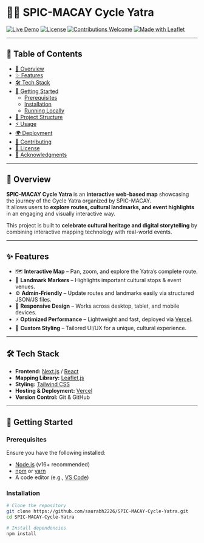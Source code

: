 # 🚴‍♂️ SPIC-MACAY Cycle Yatra

[![Live Demo](https://img.shields.io/badge/Demo-Live-brightgreen?style=for-the-badge)](https://spic-macay-cycle-yatra.vercel.app)
[![License](https://img.shields.io/github/license/saurabh2226/SPIC-MACAY-Cycle-Yatra?style=for-the-badge)](./LICENSE)
[![Contributions Welcome](https://img.shields.io/badge/Contributions-Welcome-blue?style=for-the-badge)](#-contributing)
[![Made with Leaflet](https://img.shields.io/badge/Made%20with-Leaflet-199900?style=for-the-badge&logo=leaflet)](https://leafletjs.com)

---

## 📌 Table of Contents
- [📖 Overview](#-overview)
- [✨ Features](#-features)
- [🛠 Tech Stack](#-tech-stack)
- [🚀 Getting Started](#-getting-started)
  - [Prerequisites](#prerequisites)
  - [Installation](#installation)
  - [Running Locally](#running-locally)
- [📂 Project Structure](#-project-structure)
- [⚡ Usage](#-usage)
- [🌍 Deployment](#-deployment)
- [🤝 Contributing](#-contributing)
- [📜 License](#-license)
- [🙏 Acknowledgments](#-acknowledgments)

---

## 📖 Overview

**SPIC-MACAY Cycle Yatra** is an **interactive web-based map** showcasing the journey of the Cycle Yatra organized by SPIC-MACAY.  
It allows users to **explore routes, cultural landmarks, and event highlights** in an engaging and visually interactive way.

This project is built to **celebrate cultural heritage and digital storytelling** by combining interactive mapping technology with real-world events.

---

## ✨ Features

- 🗺️ **Interactive Map** – Pan, zoom, and explore the Yatra’s complete route.  
- 📍 **Landmark Markers** – Highlights important cultural stops & event venues.  
- ⚙️ **Admin-Friendly** – Update routes and landmarks easily via structured JSON/JS files.  
- 📱 **Responsive Design** – Works across desktop, tablet, and mobile devices.  
- ⚡ **Optimized Performance** – Lightweight and fast, deployed via [Vercel](https://vercel.com).  
- 🎨 **Custom Styling** – Tailored UI/UX for a unique, cultural experience.  

---

## 🛠 Tech Stack

- **Frontend:** [Next.js](https://nextjs.org/) / [React](https://reactjs.org/)  
- **Mapping Library:** [Leaflet.js](https://leafletjs.com)  
- **Styling:** [Tailwind CSS](https://tailwindcss.com)  
- **Hosting & Deployment:** [Vercel](https://vercel.com)  
- **Version Control:** Git & GitHub  

---

## 🚀 Getting Started

### Prerequisites
Ensure you have the following installed:
- [Node.js](https://nodejs.org) (v16+ recommended)  
- [npm](https://www.npmjs.com) or [yarn](https://yarnpkg.com)  
- A code editor (e.g., [VS Code](https://code.visualstudio.com))  

### Installation

```bash
# Clone the repository
git clone https://github.com/saurabh2226/SPIC-MACAY-Cycle-Yatra.git
cd SPIC-MACAY-Cycle-Yatra

# Install dependencies
npm install
